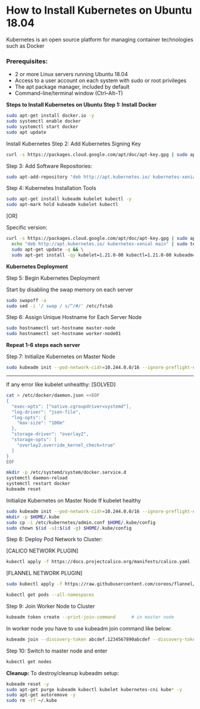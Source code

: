 # How to Install Kubernetes on Ubuntu 18.04

Kubernetes is an open source platform for managing container technologies such as Docker

### **Prerequisites:**
* 2 or more Linux servers running Ubuntu 18.04
* Access to a user account on each system with sudo or root privileges
* The apt package manager, included by default
* Command-line/terminal window (Ctrl–Alt–T)

**Steps to Install Kubernetes on Ubuntu**
**Step 1: Install Docker**
```bash
sudo apt-get install docker.io -y
sudo systemctl enable docker
sudo systemctl start docker
sudo apt update
```

Install Kubernetes
Step 2: Add Kubernetes Signing Key
```bash
curl -s https://packages.cloud.google.com/apt/doc/apt-key.gpg | sudo apt-key add
```

Step 3: Add Software Repositories:
```bash
sudo apt-add-repository "deb http://apt.kubernetes.io/ kubernetes-xenial main"
```

Step 4: Kubernetes Installation Tools
```bash
sudo apt-get install kubeadm kubelet kubectl -y
sudo apt-mark hold kubeadm kubelet kubectl
```

[OR]

Specific version:
```bash
curl -s https://packages.cloud.google.com/apt/doc/apt-key.gpg | sudo apt-key add - && \
  echo "deb http://apt.kubernetes.io/ kubernetes-xenial main" | sudo tee /etc/apt/sources.list.d/kubernetes.list && \
  sudo apt-get update -q && \
  sudo apt-get install -qy kubelet=1.21.0-00 kubectl=1.21.0-00 kubeadm=1.21.0-00
```


**Kubernetes Deployment**

Step 5: Begin Kubernetes Deployment

Start by disabling the swap memory on each server
```bash
sudo swapoff -a
sudo sed -i '/ swap / s/^/#/' /etc/fstab
```

Step 6: Assign Unique Hostname for Each Server Node 
```bash
sudo hostnamectl set-hostname master-node
sudo hostnamectl set-hostname worker-node01
```

********************Repeat 1-6 steps each server********************

Step 7: Initialize Kubernetes on Master Node
```bash
sudo kubeadm init --pod-network-cidr=10.244.0.0/16 --ignore-preflight-errors all
```

---------------------------------------------------------------------------------------------------------
If any error like kubelet unhealthy:  [SOLVED]
```bash
cat > /etc/docker/daemon.json <<EOF
{
  "exec-opts": ["native.cgroupdriver=systemd"],
  "log-driver": "json-file",
  "log-opts": {
    "max-size": "100m"
  },
  "storage-driver": "overlay2",
  "storage-opts": [
    "overlay2.override_kernel_check=true"
  ]
}
EOF
```

```bash
mkdir -p /etc/systemd/system/docker.service.d
systemctl daemon-reload
systemctl restart docker
kubeadm reset 
```

Initialize Kubernetes on Master Node If kubelet healthy
```bash
sudo kubeadm init --pod-network-cidr=10.244.0.0/16 --ignore-preflight-errors all
mkdir -p $HOME/.kube
sudo cp -i /etc/kubernetes/admin.conf $HOME/.kube/config
sudo chown $(id -u):$(id -g) $HOME/.kube/config
```

Step 8: Deploy Pod Network to Cluster:

[CALICO NETWORK PLUGIN]
```bash
kubectl apply -f https://docs.projectcalico.org/manifests/calico.yaml
```

[FLANNEL NETWORK PLUGIN]
```bash
sudo kubectl apply -f https://raw.githubusercontent.com/coreos/flannel/master/Documentation/kube-flannel.yml
```

```bash
kubectl get pods --all-namespaces
```


Step 9: Join Worker Node to Cluster
```bash
kubeadm token create --print-join-command      # in master node
```

In worker node you have to use kubeadm join command like below:

```bash
kubeadm join --discovery-token abcdef.1234567890abcdef --discovery-token-ca-cert-hash sha256:1234..cdef 1.2.3.4:6443
```

Step 10: Switch to master node and enter

```bash
kubectl get nodes
```

**Cleanup:**
To destroy/cleanup kubeadm setup:
```bash
kubeadm reset -y
sudo apt-get purge kubeadm kubectl kubelet kubernetes-cni kube* -y
sudo apt-get autoremove -y
sudo rm -rf ~/.kube
```
